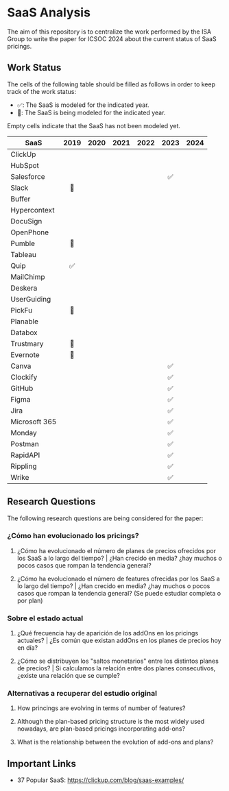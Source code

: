 # SaaS Analysis

The aim of this repository is to centralize the work performed by the ISA Group to write the paper for ICSOC 2024 about the current status of SaaS pricings.

## Work Status

The cells of the following table should be filled as follows in order to keep track of the work status:

- ✅: The SaaS is modeled for the indicated year.
- 🔄: The SaaS is being modeled for the indicated year.

Empty cells indicate that the SaaS has not been modeled yet.

| SaaS           |  2019  |  2020  |  2021  |  2022  |  2023  |  2024  |
|----------------|:------:|:------:|:------:|:------:|:------:|:------:|
| ClickUp        |        |        |        |        |        |        |
| HubSpot        |        |        |        |        |        |        |
| Salesforce     |        |        |        |        | ✅     |        |
| Slack          | 🔄     |        |        |        |        |        |
| Buffer         |        |        |        |        |        |        |
| Hypercontext   |        |        |        |        |        |        |
| DocuSign       |        |        |        |        |        |        |
| OpenPhone      |        |        |        |        |        |        |
| Pumble         | 🔄     |        |        |        |        |        |
| Tableau        |        |        |        |        |        |        |
| Quip           | ✅     |        |        |        |        |        |
| MailChimp      |        |        |        |        |        |        |
| Deskera        |        |        |        |        |        |        |
| UserGuiding    |        |        |        |        |        |        |
| PickFu         | 🔄     |        |        |        |        |        |
| Planable       |        |        |        |        |        |        |
| Databox        |        |        |        |        |        |        |
| Trustmary      | 🔄     |        |        |        |        |        |
| Evernote       | 🔄     |        |        |        |        |        |
| Canva          |        |        |        |        | ✅     |        |
| Clockify       |        |        |        |        | ✅     |        |
| GitHub         |        |        |        |        | ✅     |        |
| Figma          |        |        |        |        | ✅     |        |
| Jira           |        |        |        |        | ✅     |        |
| Microsoft 365  |        |        |        |        | ✅     |        |
| Monday         |        |        |        |        | ✅     |        |
| Postman        |        |        |        |        | ✅     |        |
| RapidAPI       |        |        |        |        | ✅     |        |
| Rippling       |        |        |        |        | ✅     |        |
| Wrike          |        |        |        |        | ✅     |        |

## Research Questions

The following research questions are being considered for the paper:

### ¿Cómo han evolucionado los pricings?

1. ¿Cómo ha evolucionado el número de planes de precios ofrecidos por los SaaS a lo largo del tiempo? | ¿Han crecido en media? ¿hay muchos o pocos casos que rompan la tendencia general?

2. ¿Cómo ha evolucionado el número de features ofrecidas por los SaaS a lo largo del tiempo? | ¿Han crecido en media? ¿hay muchos o pocos casos que rompan la tendencia general? (Se puede estudiar completa o por plan)

### Sobre el estado actual

1. ¿Qué frecuencia hay de aparición de los addOns en los pricings actuales? | ¿Es común que existan addOns en los planes de precios hoy en día? 

2. ¿Cómo se distribuyen los "saltos monetarios" entre los distintos planes de precios? | Si calculamos la relación entre dos planes consecutivos, ¿existe una relación que se cumple?

### Alternativas a recuperar del estudio original

1. How princings are evolving in terms of number of features? 

2. Although the plan-based pricing structure is the most widely used nowadays, are plan-based pricings incorporating add-ons? 

3. What is the relationship between the evolution of add-ons and plans?

## Important Links

- 37 Popular SaaS: https://clickup.com/blog/saas-examples/